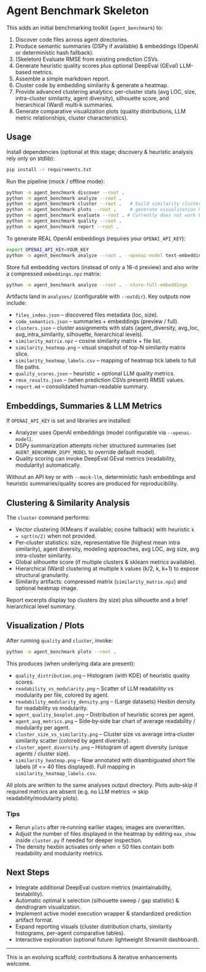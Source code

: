 # Agent Benchmark Skeleton

This adds an initial benchmarking toolkit (`agent_benchmark`) to:

1. Discover code files across agent directories.
2. Produce semantic summaries (DSPy if available) & embeddings (OpenAI or deterministic hash fallback).
3. (Skeleton) Evaluate RMSE from existing prediction CSVs.
4. Generate heuristic quality scores plus optional DeepEval (GEval) LLM-based metrics.
5. Assemble a simple markdown report.
6. Cluster code by embedding similarity & generate a heatmap.
7. Provide advanced clustering analytics: per-cluster stats (avg LOC, size, intra-cluster similarity, agent diversity), silhouette score, and hierarchical (Ward) multi‑k summaries.
8. Generate comparative visualization plots (quality distributions, LLM metric relationships, cluster characteristics).

## Usage

Install dependencies (optional at this stage; discovery & heuristic analysis rely only on stdlib):

```bash
pip install -r requirements.txt
```

Run the pipeline (mock / offline mode):

```bash
python -m agent_benchmark discover --root .
python -m agent_benchmark analyze --root . 
python -m agent_benchmark cluster --root .   # build similarity clusters, stats, heatmap, hierarchy
python -m agent_benchmark plots --root .     # generate visualization PNGs from analysis artifacts
python -m agent_benchmark evaluate --root . # Currently does not work because no runs returns CSV files for RMSE.
python -m agent_benchmark quality --root . 
python -m agent_benchmark report --root .
```

To generate REAL OpenAI embeddings (requires your `OPENAI_API_KEY`):

```bash
export OPENAI_API_KEY=YOUR_KEY
python -m agent_benchmark analyze --root . --openai-model text-embedding-3-small
```

Store full embedding vectors (instead of only a 16-d preview) and also write a compressed `embeddings.npz` matrix:

```bash
python -m agent_benchmark analyze --root . --store-full-embeddings
```

Artifacts land in `analyses/` (configurable with `--outdir`). Key outputs now include:

- `files_index.json` – discovered files metadata (loc, size).
- `code_semantics.json` – summaries + embeddings (preview / full).
- `clusters.json` – cluster assignments with stats (agent_diversity, avg_loc, avg_intra_similarity, silhouette, hierarchical levels).
- `similarity_matrix.npz` – cosine similarity matrix + file list.
- `similarity_heatmap.png` – visual snapshot of top-N similarity matrix slice.
- `similarity_heatmap_labels.csv` – mapping of heatmap tick labels to full file paths.
- `quality_scores.json` – heuristic + optional LLM quality metrics.
- `rmse_results.json` – (when prediction CSVs present) RMSE values.
- `report.md` – consolidated human-readable summary.

## Embeddings, Summaries & LLM Metrics

If `OPENAI_API_KEY` is set and libraries are installed:

- Analyzer uses OpenAI embeddings (model configurable via `--openai-model`).
- DSPy summarization attempts richer structured summaries (set `AGENT_BENCHMARK_DSPY_MODEL` to override default model).
- Quality scoring can invoke DeepEval GEval metrics (readability, modularity) automatically.

Without an API key or with `--mock-llm`, deterministic hash embeddings and heuristic summaries/quality scores are produced for reproducibility.

## Clustering & Similarity Analysis

The `cluster` command performs:

- Vector clustering (KMeans if available; cosine fallback) with heuristic `k = sqrt(n/2)` when not provided.
- Per-cluster statistics: size, representative file (highest mean intra similarity), agent diversity, modeling approaches, avg LOC, avg size, avg intra-cluster similarity.
- Global silhouette score (if multiple clusters & sklearn metrics available).
- Hierarchical (Ward) clustering at multiple k values (k/2, k, k+1) to expose structural granularity.
- Similarity artifacts: compressed matrix (`similarity_matrix.npz`) and optional heatmap image.

Report excerpts display top clusters (by size) plus silhouette and a brief hierarchical level summary.

## Visualization / Plots

After running `quality` and `cluster`, invoke:

```bash
python -m agent_benchmark plots --root .
```

This produces (when underlying data are present):

- `quality_distribution.png` – Histogram (with KDE) of heuristic quality scores.
- `readability_vs_modularity.png` – Scatter of LLM readability vs modularity per file, colored by agent.
- `readability_modularity_density.png` – (Large datasets) Hexbin density for readability vs modularity.
- `agent_quality_boxplot.png` – Distribution of heuristic scores per agent.
- `agent_avg_metrics.png` – Side‑by‑side bar chart of average readability / modularity per agent.
- `cluster_size_vs_similarity.png` – Cluster size vs average intra‑cluster similarity scatter (colored by agent diversity).
- `cluster_agent_diversity.png` – Histogram of agent diversity (unique agents / cluster size).
- `similarity_heatmap.png` – Now annotated with disambiguated short file labels (if <= 40 files displayed). Full mapping in `similarity_heatmap_labels.csv`.

All plots are written to the same analyses output directory. Plots auto‑skip if required metrics are absent (e.g. no LLM metrics -> skip readability/modularity plots).

### Tips

- Rerun `plots` after re‑running earlier stages; images are overwritten.
- Adjust the number of files displayed in the heatmap by editing `max_show` inside `cluster.py` if needed for deeper inspection.
- The density hexbin activates only when ≥ 50 files contain both readability and modularity metrics.

## Next Steps

- Integrate additional DeepEval custom metrics (maintainability, testability).
- Automatic optimal k selection (silhouette sweep / gap statistic) & dendrogram visualization.
- Implement active model execution wrapper & standardized prediction artifact format.
- Expand reporting visuals (cluster distribution charts, similarity histograms, per-agent comparative tables).
- Interactive exploration (optional future: lightweight Streamlit dashboard).

---

This is an evolving scaffold; contributions & iterative enhancements welcome.
